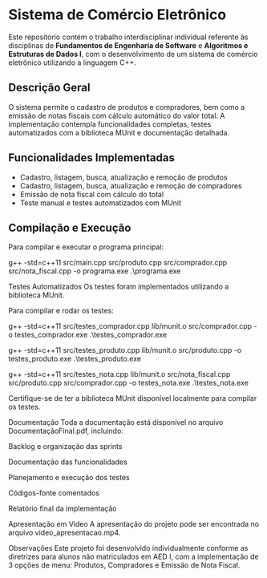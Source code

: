 # Sistema de Comércio Eletrônico

Este repositório contém o trabalho interdisciplinar individual referente às disciplinas de **Fundamentos de Engenharia de Software** e **Algoritmos e Estruturas de Dados I**, com o desenvolvimento de um sistema de comércio eletrônico utilizando a linguagem C++.

## Descrição Geral

O sistema permite o cadastro de produtos e compradores, bem como a emissão de notas fiscais com cálculo automático do valor total. A implementação contempla funcionalidades completas, testes automatizados com a biblioteca MUnit e documentação detalhada.

## Funcionalidades Implementadas

- Cadastro, listagem, busca, atualização e remoção de produtos
- Cadastro, listagem, busca, atualização e remoção de compradores
- Emissão de nota fiscal com cálculo do total
- Teste manual e testes automatizados com MUnit

## Compilação e Execução

Para compilar e executar o programa principal:

g++ -std=c++11 src/main.cpp src/produto.cpp src/comprador.cpp src/nota_fiscal.cpp -o programa.exe
.\programa.exe

Testes Automatizados
Os testes foram implementados utilizando a biblioteca MUnit.

Para compilar e rodar os testes:

g++ -std=c++11 src/testes_comprador.cpp lib/munit.o src/comprador.cpp -o testes_comprador.exe
.\testes_comprador.exe


g++ -std=c++11 src/testes_produto.cpp lib/munit.o src/produto.cpp -o testes_produto.exe
.\testes_produto.exe


g++ -std=c++11 src/testes_nota.cpp lib/munit.o src/nota_fiscal.cpp src/produto.cpp src/comprador.cpp -o testes_nota.exe
.\testes_nota.exe

Certifique-se de ter a biblioteca MUnit disponível localmente para compilar os testes.

Documentação
Toda a documentação está disponível no arquivo DocumentaçãoFinal.pdf, incluindo:

Backlog e organização das sprints

Documentação das funcionalidades

Planejamento e execução dos testes

Códigos-fonte comentados

Relatório final da implementação

Apresentação em Vídeo
A apresentação do projeto pode ser encontrada no arquivo video_apresentacao.mp4.

Observações
Este projeto foi desenvolvido individualmente conforme as diretrizes para alunos não matriculados em AED I, com a implementação de 3 opções de menu: Produtos, Compradores e Emissão de Nota Fiscal.


